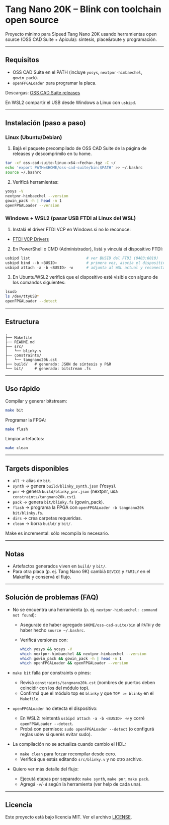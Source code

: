 # Tang Nano 20K – Blink con toolchain open source

Proyecto mínimo para Sipeed Tang Nano 20K usando herramientas open source (OSS CAD Suite + Apicula): síntesis, place&route y programación.

---

## Requisitos

- OSS CAD Suite en el PATH (incluye `yosys`, `nextpnr-himbaechel`, `gowin_pack`).
- `openFPGALoader` para programar la placa.

Descargas: [OSS CAD Suite releases](https://github.com/YosysHQ/oss-cad-suite-build/releases)

En WSL2 compartir el USB desde Windows a Linux con `usbipd`.

---

## Instalación (paso a paso)

### Linux (Ubuntu/Debian)

1. Bajá el paquete precompilado de OSS CAD Suite de la página de releases y descomprimilo en tu home.

```bash
tar -xf oss-cad-suite-linux-x64-<fecha>.tgz -C ~/
echo 'export PATH=$HOME/oss-cad-suite/bin:$PATH' >> ~/.bashrc
source ~/.bashrc
```

2. Verificá herramientas:

```bash
yosys -V
nextpnr-himbaechel --version
gowin_pack -h | head -n 1
openFPGALoader --version
```

### Windows + WSL2 (pasar USB FTDI al Linux del WSL)

1. Instalá el driver FTDI VCP en Windows si no lo reconoce:

- [FTDI VCP Drivers](https://ftdichip.com/drivers/vcp-drivers/)

2. En PowerShell o CMD (Administrador), listá y vinculá el dispositivo FTDI:

```powershell
usbipd list                         # ver BUSID del FTDI (0403:6010)
usbipd bind --b <BUSID>           	# primera vez, asocia el dispositivo a usbipd
usbipd attach -a -b <BUSID> -w      # adjunta al WSL actual y reconecta automáticamente en casso de desconexión del USB
```

3. En Ubuntu/WSL2 verificá que el dispositivo esté visible con alguno de los comandos siguientes:

```bash
lsusb                  
ls /dev/ttyUSB*        
openFPGALoader --detect
```

---

## Estructura

```text
.
├── Makefile
├── README.md
├── src/
│   └── blinky.v
├── constraints/
│   └── tangnano20k.cst
├── build/   # generado: JSON de síntesis y P&R
└── bit/     # generado: bitstream .fs
```

---

## Uso rápido

Compilar y generar bitstream:

```bash
make bit
```

Programar la FPGA:

```bash
make flash
```

Limpiar artefactos:

```bash
make clean
```

---

## Targets disponibles

- `all` → alias de `bit`.
- `synth` → genera `build/blinky_synth.json` (Yosys).
- `pnr` → genera `build/blinky_pnr.json` (nextpnr, usa `constraints/tangnano20k.cst`).
- `pack` → genera `bit/blinky.fs` (gowin_pack).
- `flash` → programa la FPGA con `openFPGALoader -b tangnano20k bit/blinky.fs`.
- `dirs` → crea carpetas requeridas.
- `clean` → borra `build/` y `bit/`.

Make es incremental: sólo recompila lo necesario.

---

## Notas

- Artefactos generados viven en `build/` y `bit/`.
- Para otra placa (p. ej. Tang Nano 9K) cambiá `DEVICE` y `FAMILY` en el Makefile y conservá el flujo.

---

## Solución de problemas (FAQ)

- No se encuentra una herramienta (p. ej. `nextpnr-himbaechel: command not found`):
  - Asegurate de haber agregado `$HOME/oss-cad-suite/bin` al `PATH` y de haber hecho `source ~/.bashrc`.
  - Verificá versiones con:

    ```bash
    which yosys && yosys -V
    which nextpnr-himbaechel && nextpnr-himbaechel --version
    which gowin_pack && gowin_pack -h | head -n 1
    which openFPGALoader && openFPGALoader --version
    ```

- `make bit` falla por constraints o pines:
  - Revisá `constraints/tangnano20k.cst` (nombres de puertos deben coincidir con los del módulo top).
  - Confirmá que el módulo top es `blinky` y que `TOP := blinky` en el `Makefile`.

- `openFPGALoader` no detecta el dispositivo:
  - En WSL2: reintentá `usbipd attach -a -b <BUSID> -w` y corré `openFPGALoader --detect`.
  - Probá con permisos: `sudo openFPGALoader --detect` (o configurá reglas udev si querés evitar sudo).

- La compilación no se actualiza cuando cambio el HDL:
  - `make clean` para forzar recompilar desde cero.
  - Verificá que estás editando `src/blinky.v` y no otro archivo.

- Quiero ver más detalle del flujo:
  - Ejecutá etapas por separado: `make synth`, `make pnr`, `make pack`.
  - Agregá `-v`/`-d` según la herramienta (ver help de cada una).

---

## Licencia

Este proyecto está bajo licencia MIT. Ver el archivo [LICENSE](./LICENSE).

